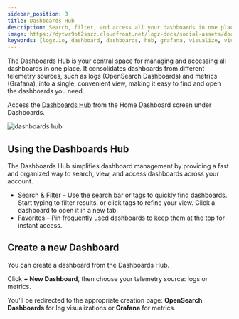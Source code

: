 ```yaml
---
sidebar_position: 3
title: Dashboards Hub
description: Search, filter, and access all your dashboards in one place.
image: https://dytvr9ot2sszz.cloudfront.net/logz-docs/social-assets/docs-social.jpg
keywords: [logz.io, dashboard, dashboards, hub, grafana, visualize, visualizations]
---
```


The Dashboards Hub is your central space for managing and accessing all dashboards in one place. It consolidates dashboards from different telemetry sources, such as logs (OpenSearch Dashboards) and metrics (Grafana), into a single, convenient view, making it easy to find and open the dashboards you need.

Access the [Dashboards Hub](https://app.logz.io/#/dashboard/dashboards-hub) from the Home Dashboard screen under Dashboards.

![dashboards hub](https://dytvr9ot2sszz.cloudfront.net/logz-docs/dashboards/dashboards-hub-jan7.png)

## Using the Dashboards Hub

The Dashboards Hub simplifies dashboard management by providing a fast and organized way to search, view, and access dashboards across your account.

* Search & Filter – Use the search bar or tags to quickly find dashboards. Start typing to filter results, or click tags to refine your view. Click a dashboard to open it in a new tab.
* Favorites – Pin frequently used dashboards to keep them at the top for instant access.

## Create a new Dashboard

You can create a dashboard from the Dashboards Hub.

Click **+ New Dashboard**, then choose your telemetry source: logs or metrics. 

You'll be redirected to the appropriate creation page: **OpenSearch Dashboards** for log visualizations or **Grafana** for metrics.